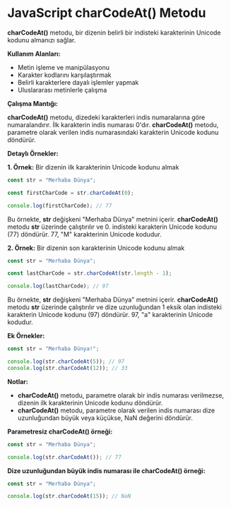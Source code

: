 # JavaScript charCodeAt() Metodu

**charCodeAt()** metodu, bir dizenin belirli bir indisteki karakterinin Unicode kodunu almanızı sağlar.

**Kullanım Alanları:**

* Metin işleme ve manipülasyonu
* Karakter kodlarını karşılaştırmak
* Belirli karakterlere dayalı işlemler yapmak
* Uluslararası metinlerle çalışma

**Çalışma Mantığı:**

**charCodeAt()** metodu, dizedeki karakterleri indis numaralarına göre numaralandırır. İlk karakterin indis numarası 0'dır. **charCodeAt()** metodu, parametre olarak verilen indis numarasındaki karakterin Unicode kodunu döndürür.

**Detaylı Örnekler:**

**1. Örnek:** Bir dizenin ilk karakterinin Unicode kodunu almak

```javascript
const str = "Merhaba Dünya";

const firstCharCode = str.charCodeAt(0);

console.log(firstCharCode); // 77
```

Bu örnekte, **str** değişkeni "Merhaba Dünya" metnini içerir. **charCodeAt()** metodu **str** üzerinde çalıştırılır ve 0. indisteki karakterin Unicode kodunu (77) döndürür. 77, "M" karakterinin Unicode kodudur.

**2. Örnek:** Bir dizenin son karakterinin Unicode kodunu almak

```javascript
const str = "Merhaba Dünya";

const lastCharCode = str.charCodeAt(str.length - 1);

console.log(lastCharCode); // 97
```

Bu örnekte, **str** değişkeni "Merhaba Dünya" metnini içerir. **charCodeAt()** metodu **str** üzerinde çalıştırılır ve dize uzunluğundan 1 eksik olan indisteki karakterin Unicode kodunu (97) döndürür. 97, "a" karakterinin Unicode kodudur.

**Ek Örnekler:**

```javascript
const str = "Merhaba Dünya!";

console.log(str.charCodeAt(5)); // 97
console.log(str.charCodeAt(12)); // 33
```

**Notlar:**

* **charCodeAt()** metodu, parametre olarak bir indis numarası verilmezse, dizenin ilk karakterinin Unicode kodunu döndürür.
* **charCodeAt()** metodu, parametre olarak verilen indis numarası dize uzunluğundan büyük veya küçükse, NaN değerini döndürür.

**Parametresiz charCodeAt() örneği:**

```javascript
const str = "Merhaba Dünya";

console.log(str.charCodeAt()); // 77
```

**Dize uzunluğundan büyük indis numarası ile charCodeAt() örneği:**

```javascript
const str = "Merhaba Dünya";

console.log(str.charCodeAt(15)); // NaN
```
